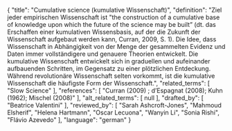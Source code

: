 {
    "title": "Cumulative science (kumulative Wissenschaft)",
    "definition": "Ziel jeder empirischen Wissenschaft ist \"the construction of a cumulative base of knowledge upon which the future of the science may be built” (dt. das Erschaffen einer kumulativen Wissensbasis, auf der die Zukunft der Wissenschaft aufgebaut werden kann, Curran, 2009, S. 1). Die Idee, dass Wissenschaft in Abhängigkeit von der Menge der gesammelten Evidenz und Daten immer vollständigere und genauere Theorien entwickelt. Die kumulative Wissenschaft entwickelt sich in graduellen und aufeinander aufbauenden Schritten, im Gegensatz zu einer plötzlichen Entdeckung. Während revolutionäre Wissenschaft selten vorkommt, ist die kumulative Wissenschaft die häufigste Form der Wissenschaft.",
    "related_terms": [
        "Slow Science"
    ],
    "references": [
        "Curran (2009) ; d’Espagnat (2008); Kuhn (1962); Mischel (2008)"
    ],
    "alt_related_terms": [
        null
    ],
    "drafted_by": [
        "Beatrice Valentini"
    ],
    "reviewed_by": [
        "Sarah Ashcroft-Jones",
        "Mahmoud Elsherif",
        "Helena Hartmann",
        "Oscar Lecuona",
        "Wanyin Li",
        "Sonia Rishi",
        "Flávio Azevedo"
    ],
    "language": "german"
}